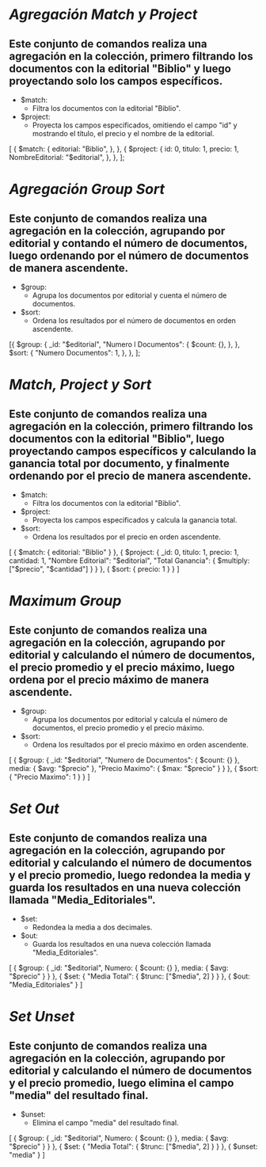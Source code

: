 # ***Agregación Match y Project***
## Este conjunto de comandos realiza una agregación en la colección, primero filtrando los documentos con la editorial "Biblio" y luego proyectando solo los campos específicos.
* $match:
    * Filtra los documentos con la editorial "Biblio".
* $project:
    * Proyecta los campos especificados, omitiendo el campo "id" y mostrando el título, el precio y el nombre de la editorial.

[
{
$match:
{
editorial: "Biblio",
},
},
{
$project:
{
id: 0, 
titulo:
1, 
precio: 1,
NombreEditorial: "$editorial",
},
},
];

# ***Agregación Group Sort***
## Este conjunto de comandos realiza una agregación en la colección, agrupando por editorial y contando el número de documentos, luego ordenando por el número de documentos de manera ascendente.
* $group:
    * Agrupa los documentos por editorial y cuenta el número de documentos.
* $sort:
    * Ordena los resultados por el número de documentos en orden ascendente.

[{
$group:
{
_id: "$editorial",
"Numero l
Documentos": {
$count: {},
},
},
$sort:
{
"Numero Documentos": 1,
},
},
];

# ***Match, Project y Sort***
## Este conjunto de comandos realiza una agregación en la colección, primero filtrando los documentos con la editorial "Biblio", luego proyectando campos específicos y calculando la ganancia total por documento, y finalmente ordenando por el precio de manera ascendente.
* $match:
    * Filtra los documentos con la editorial "Biblio".
* $project:
    * Proyecta los campos especificados y calcula la ganancia total.
* $sort:
    * Ordena los resultados por el precio en orden ascendente.

[
  {
    $match: {
      editorial: "Biblio"
    }
  },
  {
    $project: {
      _id: 0,
      titulo: 1,
      precio: 1,
      cantidad: 1,
      "Nombre Editorial": "$editorial",
      "Total Ganancia": {
        $multiply: ["$precio", "$cantidad"]
      }
    }
  },
  {
    $sort: {
      precio: 1
    }
  }
]

# ***Maximum Group***
## Este conjunto de comandos realiza una agregación en la colección, agrupando por editorial y calculando el número de documentos, el precio promedio y el precio máximo, luego ordena por el precio máximo de manera ascendente.
* $group:
    * Agrupa los documentos por editorial y calcula el número de documentos, el precio promedio y el precio máximo.
* $sort:
    * Ordena los resultados por el precio máximo en orden ascendente.

[
  {
    $group: {
      _id: "$editorial",
      "Numero de Documentos": {
        $count: {}
      },
      media: {
        $avg: "$precio"
      },
      "Precio Maximo": {
        $max: "$precio"
      }
    }
  },
  {
    $sort: {
      "Precio Maximo": 1
    }
  }
]

# ***Set Out***
## Este conjunto de comandos realiza una agregación en la colección, agrupando por editorial y calculando el número de documentos y el precio promedio, luego redondea la media y guarda los resultados en una nueva colección llamada "Media_Editoriales".
* $set:
    * Redondea la media a dos decimales.
* $out:
    * Guarda los resultados en una nueva colección llamada "Media_Editoriales".

[
  {
    $group: {
      _id: "$editorial",
      Numero: {
        $count: {}
      },
      media: {
        $avg: "$precio"
      }
    }
  },
  {
    $set: {
      "Media Total": {
        $trunc: ["$media", 2]
      }
    }
  },
  {
    $out: "Media_Editoriales"
  }
]

# ***Set Unset***
## Este conjunto de comandos realiza una agregación en la colección, agrupando por editorial y calculando el número de documentos y el precio promedio, luego elimina el campo "media" del resultado final.
* $unset:
    * Elimina el campo "media" del resultado final.

[
  {
    $group: {
      _id: "$editorial",
      Numero: {
        $count: {}
      },
      media: {
        $avg: "$precio"
      }
    }
  },
  {
    $set: {
      "Media Total": {
        $trunc: ["$media", 2]
      }
    }
  },
  {
    $unset: "media"
  }
]

